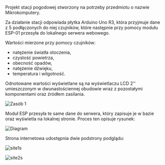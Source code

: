 Projekt stacji pogodowej stworzony na potrzeby przedmiotu o nazwie Mikrokomputery.

Za działanie stacji odpowiada płytka Arduino Uno R3, która przyjmuje dane z 5 podłączonych do niej czujników, które następnie przy pomocy modułu ESP-01 przesyła do lokalnego serwera webowego.

Wartości mierzone przy pomocy czujników:
- natężenie światła otoczenia,
- czystość powietrza,
- obecność opadów,
- natężenie dźwięku,
- temperatura i wilgotność.

Odnotowane wartości wyświetlane są na wyświetlaczu LCD 2'' umieszczonym w dwunastościennej obudowie wraz z pozostałymi komponentami oraz źródłem zasilania.

![Zasób 1](https://user-images.githubusercontent.com/105055717/167175601-c84a0cd4-256d-497b-8353-6d0d9ac97967.png)

Moduł ESP przesyła te same dane do serwera, który zapisuje je w bazie oraz wyświetla na lokalnej stronie. 
Proces ten opisuje rysunek:

![Diagram](https://user-images.githubusercontent.com/105055717/167177576-be5b002c-02ae-4e7d-b7fe-af5df91f298c.png)

Strona internetowa udostępnia dwie podstrony podglądu:

![site1s](https://user-images.githubusercontent.com/105055717/167178622-103552f1-0584-4208-a455-1565ec3a0b8a.png)

![site2s](https://user-images.githubusercontent.com/105055717/167178635-98ebacbd-6fde-435f-a821-7af8416b5038.png)
